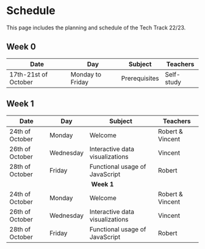 # Schedule

This page includes the planning and schedule of the Tech Track 22/23.

## Week 0

<table style="width:100%">
  <thead>
    <tr>
      <th><strong>Date</strong></th>
      <th><strong>Day</strong></th>
      <th><strong>Subject</strong></th>
      <th><strong>Teachers</strong></th>
    </tr>
  </thead>
  <tbody>
   	<tr>
  		<td>17th-21st of October</td>
  		<td>Monday to Friday</td>
  		<td>Prerequisites</td>
  		<td>Self-study</td>
  	</tr>
  </tbody>
</table>

## Week 1

<table style="width:100%">
  <thead>
    <tr>
      <th><strong>Date</strong></th>
      <th><strong>Day</strong></th>
      <th><strong>Subject</strong></th>
      <th><strong>Teachers</strong></th>
    </tr>
  </thead>
  <tbody>
  	<tr>
  		<td>24th of October</td>
  		<td>Monday</td>
  		<td>Welcome</td>
  		<td>Robert & Vincent</td>
  	</tr>
  	<tr>
  		<td>26th of October</td>
  		<td>Wednesday</td>
  		<td>Interactive data visualizations</td>
  		<td>Vincent</td>
  	</tr>
   	<tr>
  		<td>28th of October</td>
  		<td>Friday</td>
  		<td>Functional usage of JavaScript</td>
  		<td>Robert</td>
  	</tr>
  	<tr>
  		<td colspan="4" align="center"><strong>Week 1</strong></td>
  	<tr>
  	<tr>
  		<td>24th of October</td>
  		<td>Monday</td>
  		<td>Welcome</td>
  		<td>Robert & Vincent</td>
  	</tr>
  	<tr>
  		<td>26th of October</td>
  		<td>Wednesday</td>
  		<td>Interactive data visualizations</td>
  		<td>Vincent</td>
  	</tr>
   	<tr>
  		<td>28th of October</td>
  		<td>Friday</td>
  		<td>Functional usage of JavaScript</td>
  		<td>Robert</td>
  	</tr>
  </tbody>
 </table>